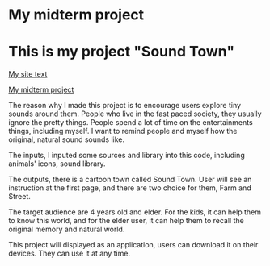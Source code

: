 # My midterm project

<h1> This is my project "Sound Town"</h1>


[My site text](https://yushannnn.github.io/CIM640-Intro-to-Coding/Homeworks/Final/sketch.js)

[My midterm project]()

The reason why I made this project is to encourage users explore tiny sounds around them. People who live in the fast paced society, they usually ignore the pretty things. People spend a lot of time on the entertainments things, including myself. I want to remind people and myself how the original, natural sound sounds like.

The inputs, I inputed some sources and library into this code, including animals' icons, sound library.

The outputs, there is a cartoon town called Sound Town. User will see an instruction at the first page, and there are two choice for them, Farm and Street.


The target audience are 4 years old and elder. For the kids, it can help them to know this world, and for the elder user, it can help them to recall the original memory and natural world.

This project will displayed as an application, users can download it on their devices. They can use it at any time.
